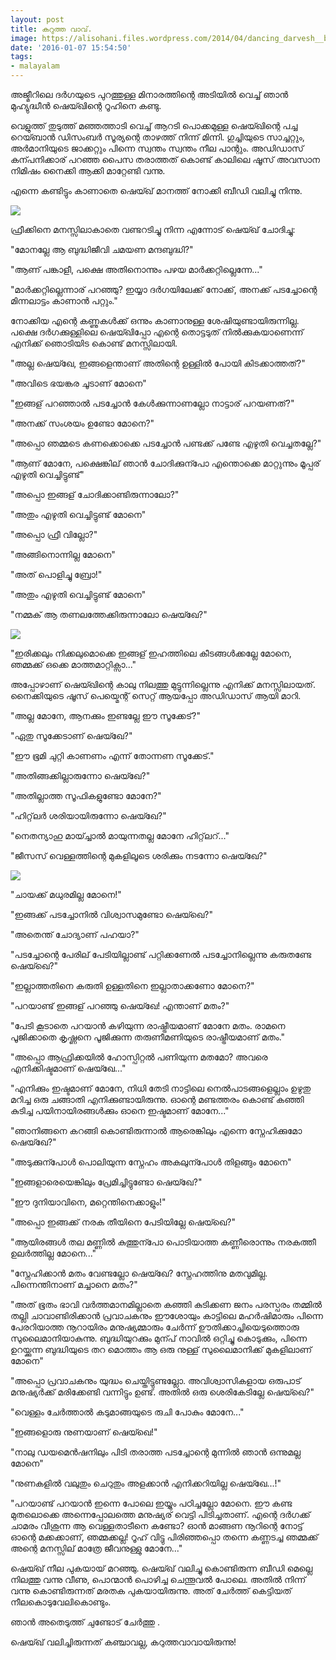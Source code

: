```yaml
---
layout: post
title: കറുത്ത വാവ്.
image: https://alisohani.files.wordpress.com/2014/04/dancing_darvesh__by_areeshasmusings-d7hmdrk1.jpg
date: '2016-01-07 15:54:50'
tags:
- malayalam
---
```


അജ്മീറിലെ ദർഗയുടെ പുറത്തുള്ള മിനാരത്തിന്റെ അടിയിൽ വെച്ച് ഞാൻ മുഹ്യുദ്ധീൻ ഷെയ്ഖിന്റെ റൂഹിനെ കണ്ടു.

വെളുത്ത് തുടുത്ത് മഞ്ഞത്താടി വെച്ച് ആറടി പൊക്കമുള്ള ഷെയ്ഖിന്റെ പച്ച റെയ്ബാൻ ഡിസംബർ സൂര്യന്റെ താഴത്ത് നിന്ന് മിന്നി. ഗുച്ചിയുടെ സാച്ചറ്റും, അർമാനിയുടെ ജാക്കറ്റും പിന്നെ സ്വന്തം സ്വന്തം നീല പാന്റും. അഡിഡാസ് കന്പനിക്കാര് പറഞ്ഞ പൈസ തരാത്തത് കൊണ്ട് കാലിലെ ഷൂസ് അവസാന നിമിഷം നൈക്കി ആക്കി മാറ്റേണ്ടി വന്നു.

എന്നെ കണ്ടിട്ടും കാണാതെ ഷെയ്ഖ് മാനത്ത് നോക്കി ബീഡി വലിച്ചു നിന്നു.

![](http://3.bp.blogspot.com/-WZ-lK0QGTL4/T5F805jXzbI/AAAAAAAAADM/_UPnXUVHqJE/s1600/47623_468683288509_533088509_5666929_6209087_n.jpg)

ഫ്രീക്കിനെ മനസ്സിലാകാതെ വണ്ടറടിച്ചു നിന്ന എന്നോട് ഷെയ്ഖ് ചോദിച്ചു:

"മോനല്ലേ ആ ബുദ്ധിജീവി ചമയണ മന്ദബുദ്ധി?"

"ആണ് പങ്കാളീ, പക്ഷെ അതിനൊന്നും പഴയ മാർക്കറ്റില്ലെന്നേ..."

"മാർക്കറ്റില്ലെന്നാര് പറഞ്ഞു? ഇയ്യാ ദർഗയിലേക്ക് നോക്ക്, അനക്ക് പടച്ചോന്റെ മിന്നലാട്ടം കാണാൻ പറ്റും."

നോക്കിയ എന്റെ കണ്ണുകൾക്ക് ഒന്നും കാണാനുള്ള ശേഷിയുണ്ടായിരുന്നില്ല. പക്ഷെ ദർഗക്കുള്ളിലെ ഷെയ്ഖിപ്പോ എന്റെ തൊട്ടടുത് നിൽക്കുകയാണെന്ന് എനിക്ക് ഞൊടിയിട കൊണ്ട് മനസ്സിലായി.

"അല്ല ഷെയ്ഖേ, ഇങ്ങളെന്താണ് അതിന്റെ ഉള്ളിൽ പോയി കിടക്കാത്തത്?"

"അവിടെ ഭയങ്കര ചൂടാണ് മോനെ"

"ഇങ്ങള് പറഞ്ഞാൽ പടച്ചോൻ കേൾക്കുന്നാണല്ലോ നാട്ടാര് പറയണത്?"

"അനക്ക്‌  സംശയം ഉണ്ടോ മോനെ?"

"അപ്പൊ ഞമ്മടെ കണക്കൊക്കെ പടച്ചോൻ പണ്ടക്ക് പണ്ടേ എഴുതി വെച്ചതല്ലേ?"

"ആണ് മോനേ, പക്ഷെങ്കില് ഞാൻ ചോദിക്കുന്പോ എന്തൊക്കെ മാറ്റുന്നും മൂപ്പര് എഴുതി വെച്ചിട്ടുണ്ട്"

"അപ്പൊ ഇങ്ങള് ചോദിക്കാണ്ടിരുന്നാലോ?"

"അതും എഴുതി വെച്ചിട്ടുണ്ട് മോനെ"

"അപ്പൊ ഫ്രീ വില്ലോ?"

"അങ്ങിനൊന്നില്ല മോനെ"

"അത് പൊളിച്ചു ബ്രോ!"

"അതും എഴുതി വെച്ചിട്ടുണ്ട് മോനെ"

"നമ്മക് ആ തണലത്തേക്കിരുന്നാലോ ഷെയ്ഖേ?"

![](http://www.herravendomain.com/wp-content/uploads/2014/01/SufiScript.jpg)

"ഇരിക്കലും നിക്കലുമൊക്കെ ഇങ്ങള് ഇഹത്തിലെ കീടങ്ങൾക്കല്ലേ മോനെ, ഞമ്മക്ക് ഒക്കെ മാത്തമാറ്റിക്സാ..."

അപ്പോഴാണ്‌ ഷെയ്ഖിന്റെ കാലു നിലത്തു മുട്ടുന്നില്ലെന്നു എനിക്ക് മനസ്സിലായത്‌. നൈക്കിയുടെ ഷൂസ് പെയ്മെന്റ് സെറ്റ് ആയപ്പോ അഡിഡാസ് ആയി മാറി.

"അല്ല മോനേ, ആനക്കും ഇണ്ടല്ലേ ഈ സൂക്കേട്?"

"ഏതു സൂക്കേടാണ്‌ ഷെയ്ഖേ?"

"ഈ ഭൂമി ചുറ്റി കാണണം എന്ന് തോന്നണ സൂക്കേട്."

"അതിങ്ങക്കില്ലാരുന്നോ ഷെയ്ഖേ?"

"അതില്ലാത്ത സൂഫികളുണ്ടോ മോനേ?"

"ഹിറ്റ്‌ലർ ശരിയായിരുന്നോ ഷെയ്ഖേ?"

"നെതന്യാഹു മായ്ച്ചാൽ മായുന്നതല്ല മോനേ ഹിറ്റ്‌ലറ്..."

"ജീസസ് വെള്ളത്തിന്റെ മുകളിലൂടെ ശരിക്കും നടന്നോ ഷെയ്ഖേ?"

![](http://connect.westheights.org/wp-content/uploads/2013/09/Jesus-walking-on-water-809x1024.jpg)

"ചായക്ക് മധുരമില്ല മോനെ!"

"ഇങ്ങക്ക് പടച്ചോനിൽ വിശ്വാസമുണ്ടോ ഷെയ്ഖെ?"

"അതെന്ത് ചോദ്യാണ് പഹയാ?"

"പടച്ചോന്റെ പേരില് പേടിയില്ലാണ്ട് പറ്റിക്കണേൽ പടച്ചോനില്ലെന്നു കരുതണ്ടേ ഷെയ്ഖെ?"

"ഇല്ലാത്തതിനെ കരുതി ഉള്ളതിനെ ഇല്ലാതാക്കണോ മോനെ?"

"പറയാണ്ട് ഇങ്ങള് പറഞ്ഞു ഷെയ്ഖേ! എന്താണ് മതം?"

"പേടി കൂടാതെ പറയാൻ കഴിയുന്ന രാഷ്ട്രീയമാണ് മോനേ മതം. രാമനെ പൂജിക്കാതെ കൃഷ്ണനെ പൂജിക്കുന്ന തരുണീമണിയുടെ രാഷ്ട്രീയമാണ് മതം."

"അപ്പൊ ആഫ്രിക്കയിൽ ഹോസ്പിറ്റൽ പണിയുന്ന മതമോ? അവരെ എനിക്കിഷ്ടമാണ് ഷെയ്ഖേ..."

"എനിക്കും ഇഷ്ടമാണ് മോനേ, നിധി തേടി നാട്ടിലെ നെൽപാടങ്ങളെല്ലാം ഉഴുതു മറിച്ച ഒരു ചങ്ങാതി എനിക്കുണ്ടായിരുന്നു. ഓന്റെ മണ്ടത്തരം കൊണ്ട് കഞ്ഞി കുടിച്ച പയിനായിരങ്ങൾക്കും ഓനെ ഇഷ്ടമാണ് മോനേ..."

"ഞാനിങ്ങനെ കറങ്ങി കൊണ്ടിരുന്നാൽ ആരെങ്കിലും എന്നെ സ്നേഹിക്കുമോ ഷെയ്ഖേ?"

"അടുക്കുന്പോൾ പൊലിയുന്ന സ്നേഹം അകലുന്പോൾ തിളങ്ങും മോനെ"

"ഇങ്ങളാരെയെങ്കിലും പ്രേമിച്ചിട്ടുണ്ടോ ഷെയ്ഖേ?"

"ഈ ദുനിയാവിനെ, മറ്റെന്തിനെക്കാളും!"

"അപ്പൊ ഇങ്ങക്ക് നരക തീയിനെ പേടിയില്ലേ ഷെയ്ഖെ?"

"ആയിരങ്ങൾ തല മണ്ണിൽ കുത്തുന്പോ പൊടിയാത്ത കണ്ണീരൊന്നും നരകത്തീ ഉലർത്തില്ല മോനെ..."

"സ്നേഹിക്കാൻ മതം വേണ്ടല്ലോ ഷെയ്ഖേ? സ്നേഹത്തിനു മതവുമില്ല. പിന്നെന്തിനാണ് മച്ചാനെ മതം?"

"അത് ഭൂതം ഭാവി വർത്തമാനമില്ലാതെ കഞ്ഞി കുടിക്കണ ജനം പരസ്പരം തമ്മിൽ തല്ലി ചാവാണ്ടിരിക്കാൻ പ്രവാചകനും ഈശോയും കാട്ടിലെ മഹർഷിമാരും പിന്നെ പേരറിയാത്ത നൂറായിരം മനുഷ്യമ്മാരും ചേർന്ന് ഊതിക്കാച്ചിയെടുത്തൊരു സുലൈമാനിയാകുന്നു. ബുദ്ധിയുറക്കും മുന്പ് നാവിൽ ഒറ്റിച്ചു കൊടുക്കും, പിന്നെ ഉറയ്ക്കുന്ന ബുദ്ധിയുടെ തറ മൊത്തം ആ ഒരു നുള്ള് സുലൈമാനിക്ക് മുകളിലാണ് മോനെ"

"അപ്പൊ പ്രവാചകനും യുദ്ധം ചെയ്തിട്ടുണ്ടല്ലോ. അവിശ്വാസികളായ ഒരുപാട് മനുഷ്യർക്ക്‌ മരിക്കേണ്ടി വന്നിട്ടും ഉണ്ട്. അതിൽ ഒരു ശെരികേടില്ലേ ഷെയ്ഖെ?"

"വെള്ളം ചേർത്താൽ കടുമാങ്ങയുടെ രുചി പോകും മോനേ..."

"ഇങ്ങളൊരു നുണയാണ് ഷെയ്ഖെ!"

"നാലു ഡയമെൻഷനിലും പിടി തരാത്ത പടച്ചോന്റെ മുന്നിൽ ഞാൻ ഒന്നുമല്ല മോനെ"

"നുണകളിൽ വലുതും ചെറുതും അളക്കാൻ എനിക്കറിയില്ല ഷെയ്ഖേ...!"

"പറയാണ്ട് പറയാൻ ഇന്നെ പോലെ ഇയ്യും പഠിച്ചല്ലോ മോനെ. ഈ കണ്ട മുതലൊക്കെ അന്നെപ്പോലത്തെ മനുഷ്യര് വെട്ടി പിടിച്ചതാണ്. എന്റെ ദര്‍ഗക്ക് ചാമരം വീശുന്ന ആ വെള്ളതാടീനെ കണ്ടോ? ഓൻ മാങ്ങണ നൂറിന്റെ നോട്ട് ഓന്റെ മക്കക്കാണ്, ഞമ്മക്കല്ല! റൂഹ് വിട്ടു പിരിഞ്ഞപ്പൊ തന്നെ കണ്ണടച്ച ഞമ്മക്ക് അന്റെ മനസ്സില് മാത്രേ ജീവനുള്ളു മോനേ..."

ഷെയ്ഖ് നീല പുകയായ് മറഞ്ഞു. ഷെയ്ഖ് വലിച്ചു കൊണ്ടിരുന്ന ബീഡി മെല്ലെ നിലത്തു വന്നു വീണു, പൊന്മാൻ പൊഴിച്ച ചെന്തൂവൽ പോലെ. അതിൽ നിന്ന് വന്നു കൊണ്ടിരുന്നത് മരതക പുകയായിരുന്നു. അത് ചേർത്ത് കെട്ടിയത് നീലകൊടുവേലികൊണ്ടും.

ഞാൻ അതെടുത്ത് ചുണ്ടോട് ചേർത്തു .

ഷെയ്ഖ് വലിച്ചിരുന്നത് കഞ്ചാവല്ല, കറുത്തവാവായിരുന്നു!






